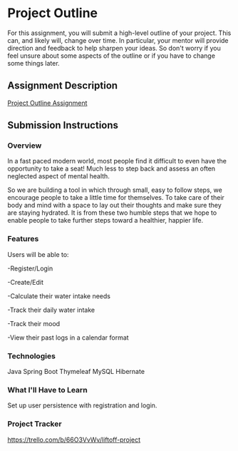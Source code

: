 # Project Outline
For this assignment, you will submit a high-level outline of your project. This can, and likely will, change over time. In particular, your mentor will provide direction and feedback to help sharpen your ideas. So don't worry if you feel unsure about some aspects of the outline or if you have to change some things later.

## Assignment Description
[Project Outline Assignment](https://education.launchcode.org/liftoff/modules/assignments/project-outline)

## Submission Instructions

### Overview
In a fast paced modern world, most people find it difficult to even have the opportunity to take a seat! Much less to step back and assess an often neglected aspect of mental health.

So we are building a tool in which through small, easy to follow steps, we encourage people to take a little time for themselves. To take care of their body and mind with a space to lay out their thoughts and make sure they are staying hydrated. It is from these two humble steps that we hope to enable people to take further steps toward a healthier, happier life.
### Features
Users will be able to:

-Register/Login

-Create/Edit

-Calculate their water intake needs

-Track their daily water intake

-Track their mood

-View their past logs in a calendar format

### Technologies
Java
Spring Boot
Thymeleaf
MySQL
Hibernate
### What I'll Have to Learn
Set up user persistence with registration and login.

### Project Tracker
https://trello.com/b/66O3VvWv/liftoff-project

